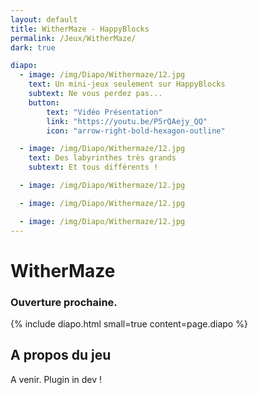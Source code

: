 ```yaml
---
layout: default
title: WitherMaze - HappyBlocks
permalink: /Jeux/WitherMaze/
dark: true

diapo:
  - image: /img/Diapo/Withermaze/12.jpg
    text: Un mini-jeux seulement sur HappyBlocks
    subtext: Ne vous perdez pas...
    button:
        text: "Vidéo Présentation"
        link: "https://youtu.be/P5rQAejy_QQ"
        icon: "arrow-right-bold-hexagon-outline"

  - image: /img/Diapo/Withermaze/12.jpg
    text: Des labyrinthes très grands
    subtext: Et tous différents !

  - image: /img/Diapo/Withermaze/12.jpg

  - image: /img/Diapo/Withermaze/12.jpg

  - image: /img/Diapo/Withermaze/12.jpg
---
```


# WitherMaze
### Ouverture prochaine.

{% include diapo.html small=true content=page.diapo %}

## A propos du jeu

A venir. Plugin in dev !

